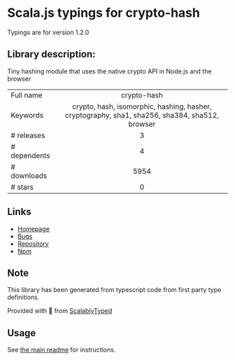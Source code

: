 
# Scala.js typings for crypto-hash

Typings are for version 1.2.0

## Library description:
Tiny hashing module that uses the native crypto API in Node.js and the browser

|                    |                 |
| ------------------ | :-------------: |
| Full name          | crypto-hash |
| Keywords           | crypto, hash, isomorphic, hashing, hasher, cryptography, sha1, sha256, sha384, sha512, browser |
| # releases         | 3 |
| # dependents       | 4 |
| # downloads        | 5954 |
| # stars            | 0 |

## Links
- [Homepage](https://github.com/sindresorhus/crypto-hash#readme)
- [Bugs](https://github.com/sindresorhus/crypto-hash/issues)
- [Repository](https://github.com/sindresorhus/crypto-hash)
- [Npm](https://www.npmjs.com/package/crypto-hash)
    


## Note
This library has been generated from typescript code from first party type definitions.

Provided with :purple_heart: from [ScalablyTyped](https://github.com/oyvindberg/ScalablyTyped)

## Usage
See [the main readme](../../readme.md) for instructions.


